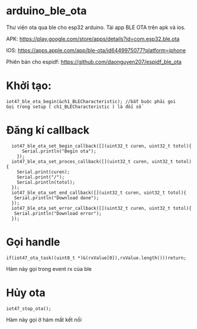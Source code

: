 # arduino_ble_ota
Thư viện ota qua ble cho esp32 arduino. Tải app BLE OTA trên apk và ios.

APK: https://play.google.com/store/apps/details?id=com.esp32.ble.ota

IOS: https://apps.apple.com/app/ble-ota/id6449975077?platform=iphone

Phiên bản cho espidf: https://github.com/daonguyen207/espidf_ble_ota

# Khởi tạo:
```
iot47_ble_ota_begin(&ch1_BLECharacteristic); //bắt buộc phải goi
Gọi trong setup ( ch1_BLECharacteristic ) là đối số
```

# Đăng kí callback
```
  iot47_ble_ota_set_begin_callback([](uint32_t curen, uint32_t totol){
      Serial.println("Begin ota");
    });
  iot47_ble_ota_set_proces_callback([](uint32_t curen, uint32_t totol){
    Serial.print(curen);
    Serial.print("/");
    Serial.println(totol);
  });
  iot47_ble_ota_set_end_callback([](uint32_t curen, uint32_t totol){
   Serial.println("Download done");
  });
  iot47_ble_ota_set_error_callback([](uint32_t curen, uint32_t totol){
   Serial.println("Download error");
  });
```

# Gọi handle
```
if(iot47_ota_task((uint8_t *)&(rxValue[0]),rxValue.length()))return;
```
Hàm này gọi trong event rx của ble

# Hủy ota
```
iot47_stop_ota();
```
Hàm này gọi ở hàm mất kết nối

